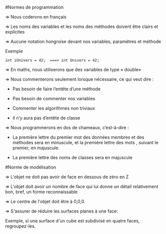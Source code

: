 #Normes de programmation⇒	Nous coderons en français⇒	Les noms des variables et les noms des méthodes doivent être clairs et explicites⇒	Aucune notation hongroise devant nos variables, paramètres et méthode
Exemple
```
int iUnivers = 42;  ===> int Univers = 42;```⇒	En maths, nous utiliserons que des variables de type « double»⇒	Nous commenterons seulement lorsque nécessaire, ce qui veut dire :
- Pas besoin de faire l’entête d’une méthode
- Pas besoin de commenter nos variables
- Commenter les algorithmes non triviaux- Il n’y aura pas d’entête de classe⇒	Nous programmerons en dos de chameaux, c’est-à-dire :
- La première lettre du premier mot des données membres et des méthodes sera en minuscule, et la première lettre des mots , suivant le premier, en majuscule.
- La première lettre des noms de classes sera en majuscule#Norme de modélisation⇒ L'objet ne doit pas avoir de face en dessous de zéro en Z⇒ L'objet doit avoir un nombre de face qui lui donne un détail relativement bon, bref, un forme reconnaissable⇒ Le centre de l'objet doit être à 0,0,0.⇒ S'assurer de réduire les surfaces planes à une face:Exemple, si une surface d'un cube est subdivisé en quatre faces, regroupez-les.